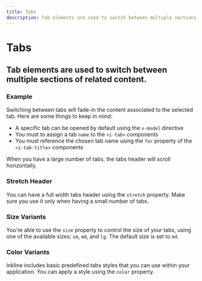 ```yaml
---
title: Tabs
description: Tab elements are used to switch between multiple sections of related content. 
---
```


<script setup>
import * as examples from '../../../../examples/components/tabs'
</script>

# Tabs
## Tab elements are used to switch between multiple sections of related content. 

### Example
Switching between tabs will fade-in the content associated to the selected tab. Here are some things to keep in mind:
- A specific tab can be opened by default using the `v-model` directive
- You must to assign a tab `name` to the `<i-tab>` components
- You must reference the chosen tab name using the `for` property of the `<i-tab-title>` components

<example :component="examples.ITabsBasicExample" :html="examples.ITabsBasicExampleHTML" :js="examples.ITabsBasicExampleJS"></example>

When you have a large number of tabs, the tabs header will scroll horizontally.

### Stretch Header
You can have a full width tabs header using the `stretch` property. Make sure you use it only when having a small number of tabs.

<example :component="examples.ITabsStretchExample" :html="examples.ITabsStretchExampleHTML" :js="examples.ITabsStretchExampleJS"></example>

### Size Variants
You're able to use the `size` property to control the size of your tabs, using one of the available sizes: `sm`, `md`, and `lg`. 
The default size is set to `md`.

<example :component="examples.ITabsSizeVariantsExample" :html="examples.ITabsSizeVariantsExampleHTML" :js="examples.ITabsSizeVariantsExampleJS"></example>

### Color Variants
Inkline includes basic predefined tabs styles that you can use within your application. You can apply a style using the `color` property.

<example :component="examples.ITabsColorVariantsExample" :html="examples.ITabsColorVariantsExampleHTML" :js="examples.ITabsColorVariantsExampleJS"></example>
